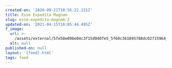 ```yaml
---
created-on: '2020-09-21T10:56:22.221Z'
title: Esse Expedita Magnam
slug: esse-expedita-magnam-2
updated-on: '2021-04-15T18:05:44.495Z'
f_image:
  url: >-
    /assets/external/5fe50e098e04c3f15d040fe5_5f60c361895788dc02715964_1589150671872-image2201.jpg
  alt: null
published-on: null
layout: '[feed].html'
tags: feed
---
```



